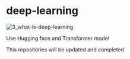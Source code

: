 # deep-learning


![3_what-is-deep-learning](https://github.com/mehranbahramm/deep-learning/assets/130790790/db918cb6-6426-41de-abf5-082f4969a765)

Use Hugging face and Transformer model 

This repositories will be updated and completed
